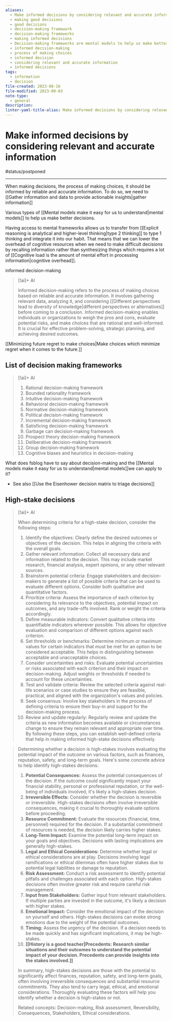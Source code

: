 ```yaml
---
aliases:
  - Make informed decisions by considering relevant and accurate information
  - making good decisions
  - good decisions
  - decision-making framework
  - decision-making frameworks
  - making informed decisions
  - Decision-making frameworks are mental models to help us make better decisions. relevant and accurate information
  - informed decision-making
  - process of making choices
  - informed decision
  - considering relevant and accurate information
  - informed decisions
tags:
  - information
  - decision
file-created: 2023-08-16
file-modified: 2023-09-03
note-type:
  - general
description: 
linter-yaml-title-alias: Make informed decisions by considering relevant and accurate information
---
```


# Make informed decisions by considering relevant and accurate information

#status/postponed

---

When making decisions, the process of making choices, it should be informed by reliable and accurate information. To do so, we need to [[Gather information and data to provide actionable insights|gather information]]

Various types of [[Mental models make it easy for us to understand|mental models]] to help us make better decisions.

Having access to mental frameworks allows us to transfer from [[Explicit reasoning is analytical and higher-level thinking|type 2 thinking]] to type 1 thinking and integrate it into our habit. That means that we can lower the overhead of cognitive resources when we need to make difficult decisions by recalling information rather than synthesizing things which requires a lot of [[Cognitive load is the amount of mental effort in processing information|cognitive overhead]].

informed decision-making
> [!ai]+ AI
>
> Informed decision-making refers to the process of making choices based on reliable and accurate information. It involves gathering relevant data, analyzing it, and considering [[Different perspectives lead to diversity of knowledge|different perspectives or alternatives]] before coming to a conclusion. Informed decision-making enables individuals or organizations to weigh the pros and cons, evaluate potential risks, and make choices that are rational and well-informed. It is crucial for effective problem-solving, strategic planning, and achieving desired outcomes.


[[Minimizing future regret to make choices|Make choices which minimize regret when it comes to the future.]]

## List of decision making frameworks

> [!ai]+ AI
>
> 1. Rational decision-making framework
> 2. Bounded rationality framework
> 3. Intuitive decision-making framework
> 4. Behavioral decision-making framework
> 5. Normative decision-making framework
> 6. Political decision-making framework
> 7. Incremental decision-making framework
> 8. Satisficing decision-making framework
> 9. Garbage can decision-making framework
> 10. Prospect theory decision-making framework
> 11. Deliberative decision-making framework
> 12. Group decision-making framework
> 13. Cognitive biases and heuristics in decision-making

What does fsblog have to say about decision-making and the [[Mental models make it easy for us to understand|mental models]]we can apply to it?

- See also [[Use the Eisenhower decision matrix to triage decisions]]


## High-stake decisions

> [!ai]+ AI
>
> When determining criteria for a high-stake decision, consider the following steps:
> 1. Identify the objectives: Clearly define the desired outcomes or objectives of the decision. This helps in aligning the criteria with the overall goals.
> 2. Gather relevant information: Collect all necessary data and information related to the decision. This may include market research, financial analysis, expert opinions, or any other relevant sources.
> 3. Brainstorm potential criteria: Engage stakeholders and decision-makers to generate a list of possible criteria that can be used to evaluate different options. Consider both qualitative and quantitative factors.
> 4. Prioritize criteria: Assess the importance of each criterion by considering its relevance to the objectives, potential impact on outcomes, and any trade-offs involved. Rank or weight the criteria accordingly.
> 5. Define measurable indicators: Convert qualitative criteria into quantifiable indicators wherever possible. This allows for objective evaluation and comparison of different options against each criterion.
> 6. Set thresholds or benchmarks: Determine minimum or maximum values for certain indicators that must be met for an option to be considered acceptable. This helps in distinguishing between acceptable and unacceptable choices.
> 7. Consider uncertainties and risks: Evaluate potential uncertainties or risks associated with each criterion and their impact on decision-making. Adjust weights or thresholds if needed to account for these uncertainties.
> 8. Test and validate criteria: Review the selected criteria against real-life scenarios or case studies to ensure they are feasible, practical, and aligned with the organization's values and policies.
> 9. Seek consensus: Involve key stakeholders in the process of defining criteria to ensure their buy-in and support for the decision-making process.
> 10. Review and update regularly: Regularly review and update the criteria as new information becomes available or circumstances change to ensure they remain relevant and appropriate over time.
> By following these steps, you can establish well-defined criteria that help in making informed high-stake decisions effectively.

> Determining whether a decision is high-stakes involves evaluating the potential impact of the outcome on various factors, such as finances, reputation, safety, and long-term goals. Here's some concrete advice to help identify high-stakes decisions:
>
> 1. **Potential Consequences:** Assess the potential consequences of the decision. If the outcome could significantly impact your financial stability, personal or professional reputation, or the well-being of individuals involved, it's likely a high-stakes decision.
> 2. **Irreversible Effects:** Consider whether the decision is reversible or irreversible. High-stakes decisions often involve irreversible consequences, making it crucial to thoroughly evaluate options before proceeding.
> 3. **Resource Commitment:** Evaluate the resources (financial, time, personnel) required for the decision. If a substantial commitment of resources is needed, the decision likely carries higher stakes.
> 4. **Long-Term Impact:** Examine the potential long-term impact on your goals and objectives. Decisions with lasting implications are generally high-stakes.
> 5. **Legal and Ethical Considerations:** Determine whether legal or ethical considerations are at play. Decisions involving legal ramifications or ethical dilemmas often have higher stakes due to potential legal liabilities or damage to reputation.
> 6. **Risk Assessment:** Conduct a risk assessment to identify potential pitfalls and challenges associated with each option. High-stakes decisions often involve greater risk and require careful risk management.
> 7. **Input from Stakeholders:** Gather input from relevant stakeholders. If multiple parties are invested in the outcome, it's likely a decision with higher stakes.
> 8. **Emotional Impact:** Consider the emotional impact of the decision on yourself and others. High-stakes decisions can evoke strong emotions due to the weight of the potential outcomes.
> 9. **Timing:** Assess the urgency of the decision. If a decision needs to be made quickly and has significant implications, it may be high-stakes.
> 10. **[[History is a good teacher|Precedents: Research similar situations and their outcomes to understand the potential impact of your decision. Precedents can provide insights into the stakes involved.]]**
>
> In summary, high-stakes decisions are those with the potential to significantly affect finances, reputation, safety, and long-term goals, often involving irreversible consequences and substantial resource commitments. They also tend to carry legal, ethical, and emotional considerations. Thoroughly evaluating these factors will help you identify whether a decision is high-stakes or not.
>
> Related concepts: Decision-making, Risk assessment, Reversibility, Consequences, Stakeholders, Ethical considerations.
